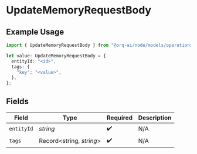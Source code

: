 # UpdateMemoryRequestBody

## Example Usage

```typescript
import { UpdateMemoryRequestBody } from "@orq-ai/node/models/operations";

let value: UpdateMemoryRequestBody = {
  entityId: "<id>",
  tags: {
    "key": "<value>",
  },
};
```

## Fields

| Field                    | Type                     | Required                 | Description              |
| ------------------------ | ------------------------ | ------------------------ | ------------------------ |
| `entityId`               | *string*                 | :heavy_check_mark:       | N/A                      |
| `tags`                   | Record<string, *string*> | :heavy_check_mark:       | N/A                      |